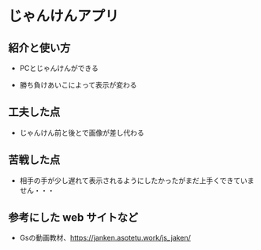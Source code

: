 # じゃんけんアプリ

## 紹介と使い方

  - PCとじゃんけんができる

  - 勝ち負けあいこによって表示が変わる

## 工夫した点

  - じゃんけん前と後とで画像が差し代わる

## 苦戦した点

  - 相手の手が少し遅れて表示されるようにしたかったがまだ上手くできていません・・・

## 参考にした web サイトなど

  - Gsの動画教材、https://janken.asotetu.work/js_jaken/